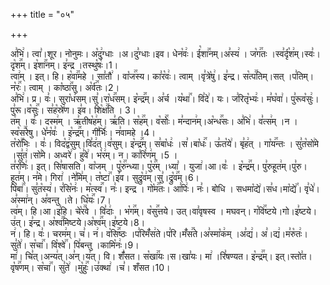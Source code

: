 +++
title = "०५"

+++


  
अ꣣भि꣢। त्वा꣣।शूर। नोनुमः। अ꣡दु꣢ग्धाः ।अ।दु꣣ग्धाः।इव। धेन꣡वः꣢। ई꣡शा꣢꣯नम्।अ꣣स्य꣢ । ज꣡ग꣢꣯तः ।स्व꣣र्दृ꣡श꣢म्।स्वः꣣। दृ꣡श꣢꣯म्। इ꣡शा꣢꣯नम्। इ꣣न्द्र ।तस्थु꣡षः꣢।1।  
त्वा꣢म् । इत्। हि। ह꣡वा꣢꣯महे । सा꣣तौ꣢ । वा꣡ज꣢꣯स्य। का꣣र꣡वः꣢। त्वाम् ।वृ꣣त्रे꣡षु꣢। इ꣣न्द्र। स꣡त्प꣢꣯तिम्।सत् ।प꣣तिम्। न꣡रः꣢꣯। त्वाम् । का꣡ष्ठा꣢꣯सु। अ꣡र्व꣢꣯तः।2।  
अ꣣भि꣢। प्र। वः꣣। सुरा꣡ध꣢सम्।सु꣣।रा꣡ध꣢꣯सम्। इ꣡न्द्र꣢꣯म्। अ꣣र्च ।य꣡था꣢꣯। वि꣣दे꣢। यः। ज꣣रितृ꣡भ्यः꣢। म꣣घ꣡वा꣢। पु꣣रूव꣡सुः꣢।पु꣣रू।व꣡सुः꣢꣯। स꣣ह꣡स्रे꣢ण। इ꣣व। शि꣡क्ष꣢꣯ति । 3।  
त꣢म् । वः꣣। दस्म꣢म् । ऋ꣣तीष꣡ह꣢म्। ऋ꣣ति। स꣡ह꣢꣯म्। व꣡सोः꣢꣯। म꣣न्दान꣢म्।अ꣡न्ध꣢꣯सः। अ꣣भि꣢। व꣣त्स꣢म् ।न ।स्व꣡स꣢꣯रेषु। धे꣣न꣡वः꣣ । इ꣡न्द्र꣢꣯म्। गी꣣र्भिः꣢। न꣣वामहे ।4।  
त꣡रो꣢꣯भिः । वः꣣। विद꣡द्व꣢सुम्।वि꣣द꣢त्।व꣣सुम्। इ꣡न्द्र꣢꣯म्। स꣣बा꣡धः꣢ ।स꣣।बा꣡धः꣢꣯। ऊ꣣त꣡ये꣢। बृ꣣ह꣢त् । गा꣡य꣢꣯न्तः । सु꣣त꣡सो꣢मे ।सु꣣त꣢।सो꣣मे। अध्वरे꣢। हु꣣वे꣢। भ꣡र꣢म्। न। का꣣रि꣡ण꣢म् ।5 ।  
त꣣र꣡णिः꣢। इत्। सि꣣षासति। वा꣡जम् । पु꣡रु꣢꣯न्ध्या। पु꣡र꣢꣯म् ।ध्या꣣ । युजा꣢।आ।वः꣣ । इ꣡न्द्र꣢꣯म्। पु꣣रुहूत꣢म्।पु꣣रु।हूत꣢म्। न꣣मे। गिरा꣢ ।ने꣣मि꣢म्। त꣡ष्टा꣢꣯।इ꣣व। सुद्रु꣡व꣢म्।सु꣣।द्रु꣡व꣢꣯म्।6।  
पि꣡बा꣢꣯। सु꣣त꣡स्य꣢। र꣣सि꣡नः꣢। म꣡त्स्व꣢꣯। नः꣣। इन्द्र । गो꣡म꣢꣯तः। आ꣣पिः꣢। नः꣣। बोधि । सधमा꣡द्ये꣢।स꣣ध।मा꣡द्ये꣢꣯। वृ꣣धे꣢।अ꣣स्मा꣢न्। अ꣣वन्तु ।ते। धि꣡यः꣢꣯।7।  
त्व꣢म्। हि।आ।इ꣣हि। चे꣡र꣢꣯वे । वि꣣दाः꣢ । भ꣡ग꣢꣯म्। व꣡सु꣢꣯त्तये। उत्।वा꣣वृषस्व । मघवन्। ग꣡वि꣢꣯ष्टये।गो।इ꣣ष्टये। उ꣢त्। इ꣣न्द्र। अ꣡श्व꣢꣯मिष्टये।अ꣡श्व꣢꣯म्।इ꣣ष्टये।8।  
न꣢। हि। वः꣣। चरम꣢म्। च꣣। न꣢। व꣡सि꣢꣯ष्ठः ।प꣣रिमँ꣡स꣢ते।प꣣रि।मँ꣡स꣢꣯ते।अ꣣स्मा꣡क꣢म् ।अ꣣द्य꣢। अ꣣।द्य꣢।म꣣रु꣡तः꣢। सु꣣ते꣢। स꣡चा꣢꣯। वि꣡श्वे꣢꣯। पि꣣बन्तु ।कामि꣡नः꣢।9।  
मा꣢। चि꣣त्।अन्य꣢त्।अ꣣न्।य꣢त्। वि। शँ꣣सत। स꣡खा꣢꣯यः।स।खा꣣यः। मा꣢ ।रि꣣षण्यत। इ꣡न्द्र꣢꣯म्। इत्।स्तो꣣त। वृ꣡ष꣢꣯णम्। स꣡चा꣢꣯। सु꣣ते꣢ ।मु꣡हुः꣢꣯।उ꣣क्था꣢ ।च꣣। शँसत।10।

